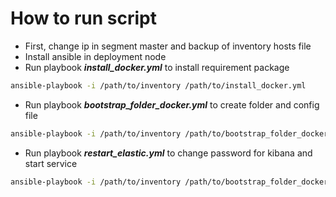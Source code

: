 # How to run script

* First, change ip in segment master and backup of inventory hosts file
* Install ansible in deployment node
* Run playbook ***install_docker.yml*** to install requirement package
```sh
ansible-playbook -i /path/to/inventory /path/to/install_docker.yml
```
* Run playbook ***bootstrap_folder_docker.yml*** to create folder and config file
```sh
ansible-playbook -i /path/to/inventory /path/to/bootstrap_folder_docker.yml
```
* Run playbook ***restart_elastic.yml*** to change password for kibana and start service
```sh
ansible-playbook -i /path/to/inventory /path/to/bootstrap_folder_docker.yml
```